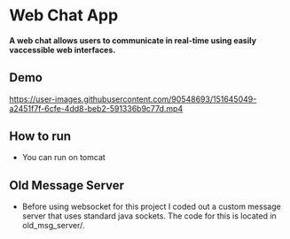 # Web Chat App

#### A web chat allows users to communicate in real-time using easily vaccessible web interfaces.


## Demo
https://user-images.githubusercontent.com/90548693/151645049-a2451f7f-6cfe-4dd8-beb2-591336b9c77d.mp4


## How to run
- You can run on tomcat

## Old Message Server
- Before using websocket for this project I coded out a custom message server that uses standard java sockets. The code for this is located in old_msg_server/.



